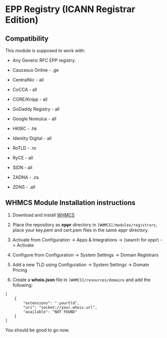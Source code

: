 # EPP Registry (ICANN Registrar Edition)

## Compatibility

This module is supposed to work with:

- Any Generic RFC EPP registry.

- Caucasus Online - .ge

- CentralNic - all

- CoCCA - all

- CORE/Knipp - all

- GoDaddy Registry - all

- Google Nomulus - all

- HKIRC - .hk

- Identity Digital - all

- RoTLD - .ro

- RyCE - all

- SIDN - all

- ZADNA - .za

- ZDNS - .all

## WHMCS Module Installation instructions

1. Download and install [WHMCS](https://whmcs.com/)

2. Place the repository as **eppr** directory in `[WHMCS]/modules/registrars`, place your key.pem and cert.pem files in the same eppr directory.

3. Activate from Configuration -> Apps & Integrations -> (search for _eppr_) -> Activate

4. Configure from Configuration -> System Settings -> Domain Registrars

5. Add a new TLD using Configuration -> System Settings -> Domain Pricing

6. Create a **whois.json** file in `[WHMCS]/resources/domains` and add the following:

```
[
    {
        "extensions": ".yourtld",
        "uri": "socket://your.whois.url",
        "available": "NOT FOUND"
    }
]
```

You should be good to go now.
